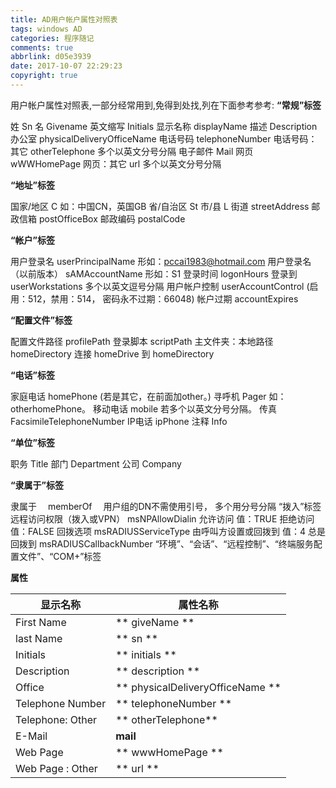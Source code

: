 ```yaml
---
title: AD用户帐户属性对照表
tags: windows AD
categories: 程序随记
comments: true
abbrlink: d05e3939
date: 2017-10-07 22:29:23
copyright: true
---
```

用户帐户属性对照表,一部分经常用到,免得到处找,列在下面参考参考:
**“常规”标签**
>  
姓 Sn
名 Givename
英文缩写 Initials
显示名称 displayName
描述 Description
办公室 physicalDeliveryOfficeName
电话号码 telephoneNumber
电话号码：其它 otherTelephone 多个以英文分号分隔
电子邮件 Mail
网页 wWWHomePage
网页：其它 url 多个以英文分号分隔

**“地址”标签**
>  
国家/地区 C 如：中国CN，英国GB
省/自治区 St
市/县 L
街道 streetAddress
邮政信箱 postOfficeBox
邮政编码 postalCode

**“帐户”标签**
> 
用户登录名 userPrincipalName 形如：[](mailto:pccai1983@hotamil.com)[pccai1983@hotmail.com](mailto:pccai1983@hotmail.com)
用户登录名（以前版本） sAMAccountName 形如：S1
登录时间 logonHours
登录到 userWorkstations 多个以英文逗号分隔
用户帐户控制 userAccountControl (启用：512，禁用：514， 密码永不过期：66048)
帐户过期 accountExpires

**“配置文件”标签**
> 
配置文件路径 profilePath
登录脚本 scriptPath
主文件夹：本地路径 homeDirectory
连接 homeDrive
到 homeDirectory

**“电话”标签**
> 
家庭电话 homePhone (若是其它，在前面加other。)
寻呼机 Pager 如：otherhomePhone。
移动电话 mobile 若多个以英文分号分隔。
传真 FacsimileTelephoneNumber
IP电话 ipPhone
注释 Info

**“单位”标签**
>  
职务 Title
部门 Department
公司 Company

**“隶属于”标签**
> 
隶属于　 memberOf　 用户组的DN不需使用引号， 多个用分号分隔
“拨入”标签 远程访问权限（拨入或VPN） msNPAllowDialin
允许访问 值：TRUE
拒绝访问 值：FALSE
回拨选项 msRADIUSServiceType
由呼叫方设置或回拨到 值：4
总是回拨到 msRADIUSCallbackNumber
“环境”、“会话”、“远程控制”、“终端服务配置文件”、“COM+”标签

**属性**

显示名称 | 属性名称
------|------
First Name | ** giveName ** 
last Name | ** sn **
Initials | ** initials **
Description | ** description **
Office | ** physicalDeliveryOfficeName **
Telephone Number | ** telephoneNumber **
Telephone: Other | ** otherTelephone**
E-Mail | **mail**
Web Page | ** wwwHomePage **
Web Page : Other | ** url **
